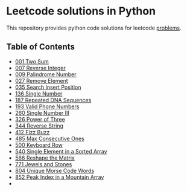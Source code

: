 # Leetcode solutions in Python

This repository provides python code solutions for leetcode [problems](https://leetcode.com/problemset/all/).

## Table of Contents
* [001 Two Sum](https://github.com/ipudu/leetcode-solutions/blob/master/solutions/001_two-sum.py)
* [007 Reverse Integer](https://github.com/ipudu/leetcode-solutions/blob/master/solutions/007_reverse-integer.py)
* [009 Palindrome Number](https://github.com/ipudu/leetcode-solutions/blob/master/solutions/009_palindrome-number.py)
* [027 Remove Element](https://github.com/ipudu/leetcode-solutions/blob/master/solutions/027_remove-element.py)
* [035 Search Insert Position](https://github.com/ipudu/leetcode-solutions/blob/master/solutions/035_search-insert-position.py)
* [136 Single Number](https://github.com/ipudu/leetcode-solutions/blob/master/solutions/136_single-number.py)
* [187 Repeated DNA Sequences](https://github.com/ipudu/leetcode-solutions/blob/master/solutions/187_repeated-dna-sequences.py)
* [193 Valid Phone Numbers](https://github.com/ipudu/leetcode-solutions/blob/master/solutions/193_valid-phone-numbers.py)
* [260 Single Number III](https://github.com/ipudu/leetcode-solutions/blob/master/solutions/260_single-number-iii.py)
* [326 Power of Three](https://github.com/ipudu/leetcode-solutions/blob/master/solutions/326_power-of-three.py)
* [344 Reverse String](https://github.com/ipudu/leetcode-solutions/blob/master/solutions/344_reverse-string.py)
* [412 Fizz Buzz](https://github.com/ipudu/leetcode-solutions/blob/master/solutions/485_max-consecutive-ones.py)
* [485 Max Consecutive Ones](https://github.com/ipudu/leetcode-solutions/blob/master/solutions/485_max-consecutive-ones.py)
* [500 Keyboard Row](https://github.com/ipudu/leetcode-solutions/blob/master/solutions/500_keyboard-row.py)
* [540 Single Element in a Sorted Array](https://github.com/ipudu/leetcode-solutions/blob/master/solutions/540_single-element-in-a-sorted-array.py)
* [566 Reshape the Matrix](https://github.com/ipudu/leetcode-solutions/blob/master/solutions/566_reshape-the-matrix.py)
* [771 Jewels and Stones](https://github.com/ipudu/leetcode-solutions/blob/master/solutions/771_jewels-and-stones.py)
* [804 Unique Morse Code Words](https://github.com/ipudu/leetcode-solutions/blob/master/solutions/804_unique-morse-code-words.py)
* [852 Peak Index in a Mountain Array](https://github.com/ipudu/leetcode-solutions/blob/master/solutions/852_peak-index-in-a-mountain-array.py)
* [](https://github.com/ipudu/leetcode-solutions/blob/master/solutions/)